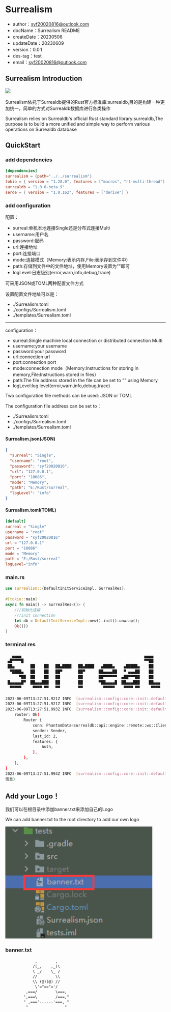 # Surrealism

- author：syf20020816@outlook.com
- docName：Surrealism README
- createDate：20230506
- updateDate：20230609
- version：0.0.1
- des-tag：test
- email：syf20020816@outlook.com

## Surrealism Introduction

<img src="https://github.com/syf20020816/Surrealism/blob/main/README/imgs/clone.png" />

Surrealism依托于Surrealdb提供的Rust官方标准库:surrealdb,目的是构建一种更加统一，简单的方式对Surrealdb数据库进行各类操作

Surrealism relies on Surrealdb's official Rust standard library:surrealdb,The purpose is to build a more unified and simple way to perform various operations on Surrealdb database

## QuickStart

### add dependencies

```toml
[dependencies]
surrealism = {path="../../surrealism"}
tokio = { version = "1.28.0", features = ["macros", "rt-multi-thread"] }
surrealdb = "1.0.0-beta.9"
serde = { version = "1.0.162", features = ["derive"] }
```

### add configuration
配置：
- surreal:单机本地连接Single还是分布式连接Multi
- username:用户名
- password:密码
- url:连接地址
- port:连接端口
- mode:连接模式（Memory:表示内存,File:表示存到文件中）
- path:存储到文件中的文件地址，使用Memory设置为""即可
- logLevel:日志级别(error,warn,info,debug,trace)

可采用JSON或TOML两种配置文件方式

设置配置文件地址可以是：
- ./Surrealism.toml
- ./configs/Surrealism.toml
- ./templates/Surrealism.toml

<hr>

configuration：

- surreal:Single machine local connection or distributed connection Multi
- username:your username
- password:your password
- url:connection url
- port:connection port
- mode:connection mode（Memory:Instructions for storing in memory,File:Instructions stored in files）
- path:The file address stored in the file can be set to "" using Memory
- logLevel:log level(error,warn,info,debug,trace)

Two configuration file methods can be used: JSON or TOML

The configuration file address can be set to：

- ./Surrealism.toml
- ./configs/Surrealism.toml
- ./templates/Surrealism.toml

#### Surrealism.json(JSON)
```json
{
  "surreal": "Single",
  "username": "root",
  "password": "syf20020816",
  "url": "127.0.0.1",
  "port": "10086",
  "mode": "Memory",
  "path": "E:/Rust/surreal",
  "logLevel": "info"
}
```
#### Surrealism.toml(TOML)
```toml
[default]
surreal = "Single"
username = "root"
password = "syf20020816"
url = "127.0.0.1"
port = "10086"
mode = "Memory"
path = "E:/Rust/surreal"
logLevel="info"
```

### main.rs

```rust
use surrealism::{DefaultInitServiceImpl, SurrealRes};

#[tokio::main]
async fn main() -> SurrealRes<()> {
    ///初始化连接
    ///init connection
    let db = DefaultInitServiceImpl::new().init().unwrap();
    Ok(())
}

```

### terminal res

```bash
   ▄▄▄▄                                                      ▄▄▄▄         ██
 ▄█▀▀▀▀█                                                     ▀▀██         ▀▀
 ██▄       ██    ██   ██▄████   ██▄████   ▄████▄    ▄█████▄    ██       ████     ▄▄█████▄  ████▄██▄
  ▀████▄   ██    ██   ██▀       ██▀      ██▄▄▄▄██   ▀ ▄▄▄██    ██         ██     ██▄▄▄▄ ▀  ██ ██ ██
      ▀██  ██    ██   ██        ██       ██▀▀▀▀▀▀  ▄██▀▀▀██    ██         ██      ▀▀▀▀██▄  ██ ██ ██
 █▄▄▄▄▄█▀  ██▄▄▄███   ██        ██       ▀██▄▄▄▄█  ██▄▄▄███    ██▄▄▄   ▄▄▄██▄▄▄  █▄▄▄▄▄██  ██ ██ ██
  ▀▀▀▀▀     ▀▀▀▀ ▀▀   ▀▀        ▀▀         ▀▀▀▀▀    ▀▀▀▀ ▀▀     ▀▀▀▀   ▀▀▀▀▀▀▀▀   ▀▀▀▀▀▀   ▀▀ ▀▀ ▀▀

2023-06-09T13:27:51.921Z INFO  [surrealism::config::core::init::default_init_service_impl] Configuration Initialization over(配置初始化完成)
2023-06-09T13:27:51.921Z INFO  [surrealism::config::core::init::default_init_service_impl] Connection Initialization start(初始化连接检测开始)
2023-06-09T13:27:51.993Z INFO  [surrealism::config::core::init::default_init_service_impl] Version {
    router: Ok(
        Router {
            conn: PhantomData<surrealdb::api::engine::remote::ws::Client>,
            sender: Sender,
            last_id: 2,
            features: {
                Auth,
            },
        },
    ),
}
2023-06-09T13:27:51.994Z INFO  [surrealism::config::core::init::default_init_service_impl] Connection Initialization over , Pay attention to checking the connection detection information above(初始化连接检测结束,注意查看上方连接检测
信息)
```

## Add your Logo！

我们可以在根目录中添加banner.txt来添加自己的Logo

We can add banner.txt to the root directory to add our own logo

<img src="./README/imgs/image-20230528171345821.svg" />

### banner.txt

```
             ,        ,
            /(_,    ,_)\
            \ _/    \_ /
            //        \\
            \\ (@)(@) //
             \'="=="='/
         ,===/        \===,
        ",===\        /===,"
        " ,==='------'===, "
         "                "

```

